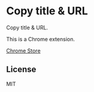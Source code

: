 # Copy title & URL

Copy title & URL.

This is a Chrome extension.

[Chrome Store](https://chrome.google.com/webstore/detail/copy-title-url/eblnmkhlnpnmdhbgldnhkclgplkaibmn)

## License
MIT
